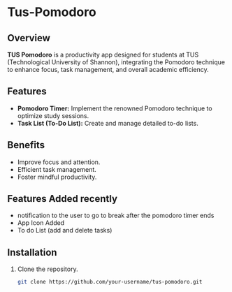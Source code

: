 # Tus-Pomodoro



## Overview
**TUS Pomodoro** is a productivity app designed for students at TUS (Technological University of Shannon), integrating the Pomodoro technique to enhance focus, task management, and overall academic efficiency.

## Features
- **Pomodoro Timer:** Implement the renowned Pomodoro technique to optimize study sessions.
- **Task List (To-Do List):** Create and manage detailed to-do lists.

## Benefits
- Improve focus and attention.
- Efficient task management.
- Foster mindful productivity.


## Features Added recently
- notification to the user to go to break after the pomodoro timer ends
- App Icon Added
- To do List (add and delete tasks)

  
## Installation
1. Clone the repository.
   ```bash
   git clone https://github.com/your-username/tus-pomodoro.git
